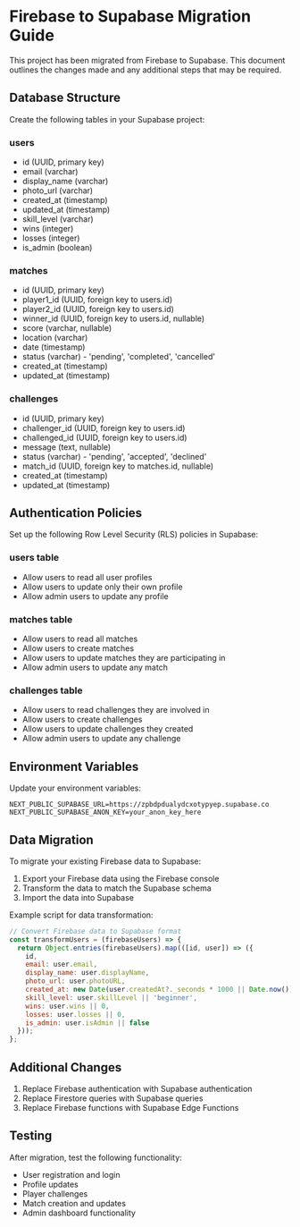 # Firebase to Supabase Migration Guide

This project has been migrated from Firebase to Supabase. This document outlines the changes made and any additional steps that may be required.

## Database Structure

Create the following tables in your Supabase project:

### users
- id (UUID, primary key)
- email (varchar)
- display_name (varchar)
- photo_url (varchar)
- created_at (timestamp)
- updated_at (timestamp)
- skill_level (varchar)
- wins (integer)
- losses (integer)
- is_admin (boolean)

### matches
- id (UUID, primary key)
- player1_id (UUID, foreign key to users.id)
- player2_id (UUID, foreign key to users.id)
- winner_id (UUID, foreign key to users.id, nullable)
- score (varchar, nullable)
- location (varchar)
- date (timestamp)
- status (varchar) - 'pending', 'completed', 'cancelled'
- created_at (timestamp)
- updated_at (timestamp)

### challenges
- id (UUID, primary key)
- challenger_id (UUID, foreign key to users.id)
- challenged_id (UUID, foreign key to users.id)
- message (text, nullable)
- status (varchar) - 'pending', 'accepted', 'declined'
- match_id (UUID, foreign key to matches.id, nullable)
- created_at (timestamp)
- updated_at (timestamp)

## Authentication Policies

Set up the following Row Level Security (RLS) policies in Supabase:

### users table
- Allow users to read all user profiles
- Allow users to update only their own profile
- Allow admin users to update any profile

### matches table
- Allow users to read all matches
- Allow users to create matches
- Allow users to update matches they are participating in
- Allow admin users to update any match

### challenges table
- Allow users to read challenges they are involved in
- Allow users to create challenges
- Allow users to update challenges they created
- Allow admin users to update any challenge

## Environment Variables

Update your environment variables:
```
NEXT_PUBLIC_SUPABASE_URL=https://zpbdpdualydcxotypyep.supabase.co
NEXT_PUBLIC_SUPABASE_ANON_KEY=your_anon_key_here
```

## Data Migration

To migrate your existing Firebase data to Supabase:

1. Export your Firebase data using the Firebase console
2. Transform the data to match the Supabase schema
3. Import the data into Supabase

Example script for data transformation:
```javascript
// Convert Firebase data to Supabase format
const transformUsers = (firebaseUsers) => {
  return Object.entries(firebaseUsers).map(([id, user]) => ({
    id,
    email: user.email,
    display_name: user.displayName,
    photo_url: user.photoURL,
    created_at: new Date(user.createdAt?._seconds * 1000 || Date.now()),
    skill_level: user.skillLevel || 'beginner',
    wins: user.wins || 0,
    losses: user.losses || 0,
    is_admin: user.isAdmin || false
  }));
};
```

## Additional Changes

1. Replace Firebase authentication with Supabase authentication
2. Replace Firestore queries with Supabase queries
3. Replace Firebase functions with Supabase Edge Functions

## Testing

After migration, test the following functionality:
- User registration and login
- Profile updates
- Player challenges
- Match creation and updates
- Admin dashboard functionality